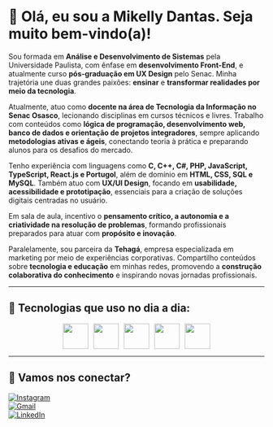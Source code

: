 # 👋 Olá, eu sou a Mikelly Dantas. Seja muito bem-vindo(a)!

Sou formada em **Análise e Desenvolvimento de Sistemas** pela Universidade Paulista, com ênfase em **desenvolvimento Front-End**, e atualmente curso **pós-graduação em UX Design** pelo Senac. Minha trajetória une duas grandes paixões: **ensinar** e **transformar realidades por meio da tecnologia**.

Atualmente, atuo como **docente na área de Tecnologia da Informação no Senac Osasco**, lecionando disciplinas em cursos técnicos e livres. Trabalho com conteúdos como **lógica de programação, desenvolvimento web, banco de dados e orientação de projetos integradores**, sempre aplicando **metodologias ativas e ágeis**, conectando teoria à prática e preparando alunos para os desafios do mercado.

Tenho experiência com linguagens como **C, C++, C#, PHP, JavaScript, TypeScript, React.js e Portugol**, além de domínio em **HTML, CSS, SQL e MySQL**. Também atuo com **UX/UI Design**, focando em **usabilidade, acessibilidade e prototipação**, essenciais para a criação de soluções digitais centradas no usuário.

Em sala de aula, incentivo o **pensamento crítico, a autonomia e a criatividade na resolução de problemas**, formando profissionais preparados para atuar com **propósito e inovação**.

Paralelamente, sou parceira da **Tehagá**, empresa especializada em marketing por meio de experiências corporativas. Compartilho conteúdos sobre **tecnologia e educação** em minhas redes, promovendo a **construção colaborativa do conhecimento** e inspirando novas jornadas profissionais.

---

## 🚀 Tecnologias que uso no dia a dia:

<div style="display: flex; justify-content: center; gap: 10px;">
  <img src="https://cdn.jsdelivr.net/gh/devicons/devicon/icons/react/react-original.svg" height="50" />
  <img src="https://cdn.jsdelivr.net/gh/devicons/devicon/icons/html5/html5-original.svg" height="50" />
  <img src="https://cdn.jsdelivr.net/gh/devicons/devicon/icons/css3/css3-original.svg" height="50" />
  <img src="https://cdn.jsdelivr.net/gh/devicons/devicon/icons/javascript/javascript-original.svg" height="50" />
  <img src="https://cdn.jsdelivr.net/gh/devicons/devicon/icons/bootstrap/bootstrap-original.svg" height="50" />
</div>

---

## 📲 Vamos nos conectar?

[![Instagram](https://img.shields.io/badge/Instagram-pink?style=for-the-badge&logo=instagram)](https://www.instagram.com/promikelly_dantas/)  
[![Gmail](https://img.shields.io/badge/Gmail-red?style=for-the-badge&logo=gmail)](mailto:mirna.mdjesus@senacsp.edu.br)  
[![LinkedIn](https://img.shields.io/badge/LinkedIn-blue?style=for-the-badge&logo=linkedin)](https://www.linkedin.com/in/mikelly-dantas/)
